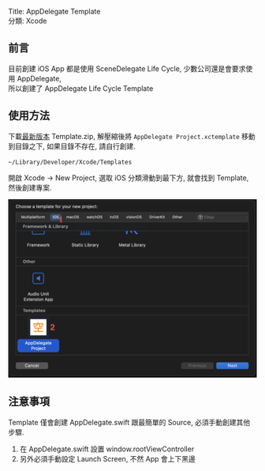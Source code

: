 Title: AppDelegate Template  
分類: Xcode  

## 前言

目前創建 iOS App 都是使用 SceneDelegate Life Cycle, 少數公司還是會要求使用 AppDelegate,  
所以創建了 AppDelegate Life Cycle Template

## 使用方法

下載[最新版本][L1] Template.zip, 解壓縮後將 `AppDelegate Project.xctemplate` 移動到目錄之下, 如果目錄不存在, 請自行創建.

```
~/Library/Developer/Xcode/Templates
```

開啟 Xcode -> New Project, 選取 iOS 分類滑動到最下方, 就會找到 Template, 然後創建專案.

![](images/1.png)

## 注意事項

Template 僅會創建 AppDelegate.swift 跟最簡單的 Source, 必須手動創建其他步驟.

1. 在 AppDelegate.swift 設置 window.rootViewController  
2. 另外必須手動設定 Launch Screen, 不然 App 會上下黑邊


[L1]: https://github.com/shinrenpan/AppDelegate-Template/releases/latest/
